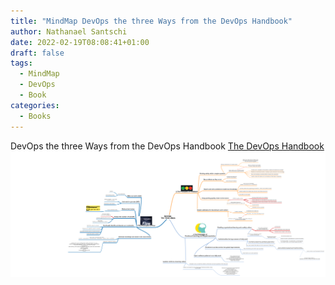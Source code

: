 ```yaml
---
title: "MindMap DevOps the three Ways from the DevOps Handbook"
author: Nathanael Santschi
date: 2022-02-19T08:08:41+01:00
draft: false
tags:
  - MindMap
  - DevOps
  - Book
categories:
  - Books
---
```


DevOps the three Ways from the DevOps Handbook [The DevOps Handbook](https://www.amazon.com/DevOps-Handbook-World-Class-Reliability-Organizations/dp/1942788002)
![DevOps-threeways](/images/DevOps-threeways.png "Preview")